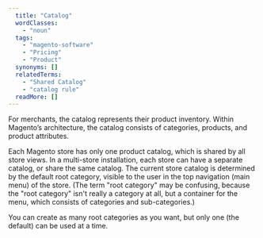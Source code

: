 ```yaml
---
  title: "Catalog"
  wordClasses: 
    - "noun"
  tags: 
    - "magento-software"
    - "Pricing"
    - "Product"
  synonyms: []
  relatedTerms: 
    - "Shared Catalog"
    - "catalog rule"
  readMore: []
---
```

For merchants, the catalog represents their product inventory. Within Magento’s architecture, the catalog consists of categories, products, and product attributes.
 
Each Magento store has only one product catalog, which is shared by all store views. In a multi-store installation, each store can have a separate catalog, or share the same catalog.
The current store catalog is determined by the default root category, visible to the user in the top navigation (main menu) of the store. (The term "root category"  may be confusing, because the "root category" isn't really a category at all, but a container for the menu, which consists of categories and sub-categories.)

You can create as many root categories as you want, but only one (the default) can be used at a time.